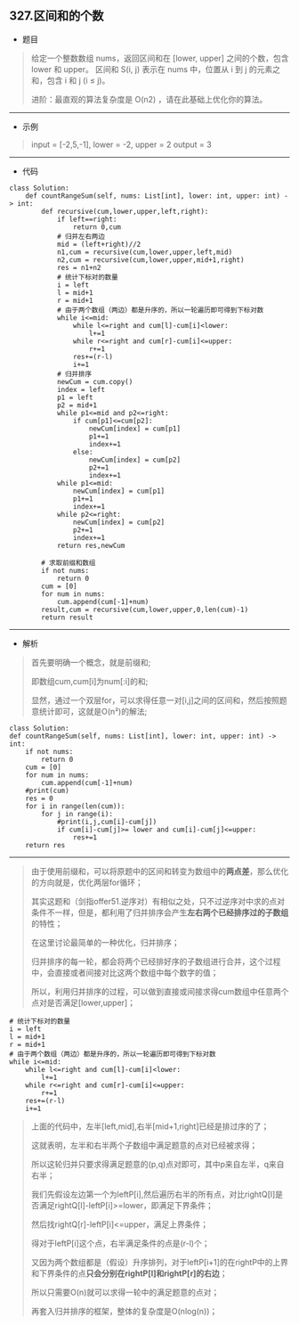 327.区间和的个数
----------
- 题目
> 给定一个整数数组 nums，返回区间和在 [lower, upper] 之间的个数，包含 lower 和 upper。
> 区间和 S(i, j) 表示在 nums 中，位置从 i 到 j 的元素之和，包含 i 和 j (i ≤ j)。
> 
> 进阶：最直观的算法复杂度是 O(n2) ，请在此基础上优化你的算法。
----------
- 示例
> input = [-2,5,-1], lower = -2, upper = 2
> output = 3
----------
- 代码
>
    class Solution:
        def countRangeSum(self, nums: List[int], lower: int, upper: int) -> int:
            def recursive(cum,lower,upper,left,right):
                if left==right:
                    return 0,cum
                # 归并左右两边
                mid = (left+right)//2
                n1,cum = recursive(cum,lower,upper,left,mid)
                n2,cum = recursive(cum,lower,upper,mid+1,right)
                res = n1+n2
                # 统计下标对的数量
                i = left
                l = mid+1
                r = mid+1
                # 由于两个数组（两边）都是升序的，所以一轮遍历即可得到下标对数
                while i<=mid:
                    while l<=right and cum[l]-cum[i]<lower:
                        l+=1
                    while r<=right and cum[r]-cum[i]<=upper:
                        r+=1
                    res+=(r-l)
                    i+=1
                # 归并排序
                newCum = cum.copy()
                index = left
                p1 = left
                p2 = mid+1
                while p1<=mid and p2<=right:
                    if cum[p1]<=cum[p2]:
                        newCum[index] = cum[p1]
                        p1+=1
                        index+=1
                    else:
                        newCum[index] = cum[p2]
                        p2+=1
                        index+=1
                while p1<=mid:
                    newCum[index] = cum[p1]
                    p1+=1
                    index+=1
                while p2<=right:
                    newCum[index] = cum[p2]
                    p2+=1
                    index+=1
                return res,newCum
    
            # 求取前缀和数组
            if not nums:
                return 0
            cum = [0]
            for num in nums:
                cum.append(cum[-1]+num)
            result,cum = recursive(cum,lower,upper,0,len(cum)-1)
            return result
----------
- 解析
> 首先要明确一个概念，就是前缀和;
>
> 即数组cum,cum[i]为num[:i]的和;
>
> 显然，通过一个双层for，可以求得任意一对[i,j]之间的区间和，然后按照题意统计即可，这就是O(n²)的解法;
>
>
    class Solution:
    def countRangeSum(self, nums: List[int], lower: int, upper: int) -> int:
        if not nums:
            return 0
        cum = [0]
        for num in nums:
            cum.append(cum[-1]+num)
        #print(cum)
        res = 0
        for i in range(len(cum)):
            for j in range(i):
                #print(i,j,cum[i]-cum[j])
                if cum[i]-cum[j]>= lower and cum[i]-cum[j]<=upper:
                    res+=1
        return res
----------
> 由于使用前缀和，可以将原题中的区间和转变为数组中的**两点差**，那么优化的方向就是，优化两层for循环；
> 
> 其实这题和（剑指offer51.逆序对）有相似之处，只不过逆序对中求的点对条件不一样，但是，都利用了归并排序会产生**左右两个已经排序过的子数组**的特性；
>
> 在这里讨论最简单的一种优化，归并排序；
>
> 归并排序的每一轮，都会将两个已经排好序的子数组进行合并，这个过程中，会直接或者间接对比这两个数组中每个数字的值；
> 
> 所以，利用归并排序的过程，可以做到直接或间接求得cum数组中任意两个点对是否满足[lower,upper]；
> 
>
    # 统计下标对的数量
    i = left
    l = mid+1
    r = mid+1
    # 由于两个数组（两边）都是升序的，所以一轮遍历即可得到下标对数
    while i<=mid:
        while l<=right and cum[l]-cum[i]<lower:
            l+=1
        while r<=right and cum[r]-cum[i]<=upper:
            r+=1
        res+=(r-l)
        i+=1
> 上面的代码中，左半[left,mid],右半[mid+1,right]已经是排过序的了；
>
> 这就表明，左半和右半两个子数组中满足题意的点对已经被求得；
>
> 所以这轮归并只要求得满足题意的(p,q)点对即可，其中p来自左半，q来自右半；
>
> 我们先假设左边第一个为leftP[i],然后遍历右半的所有点，对比rightQ[l]是否满足rightQ[l]-leftP[i]>=lower，即满足下界条件；
>
> 然后找rightQ[r]-leftP[i]<=upper，满足上界条件；
>
> 得对于leftP[i]这个点，右半满足条件的点是(r-l)个；
>
> 又因为两个数组都是（假设）升序排列，对于leftP[i+1]的在rightP中的上界和下界条件的点**只会分别在rightP[l]和rightP[r]的右边**；
> 
> 所以只需要O(n)就可以求得一轮中的满足题意的点对；
>
> 再套入归并排序的框架，整体的复杂度是O(nlog(n))；